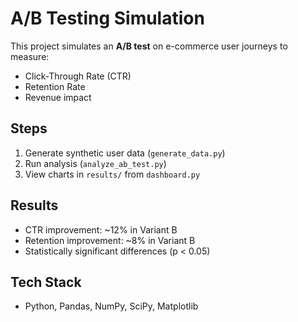 # A/B Testing Simulation

This project simulates an **A/B test** on e-commerce user journeys to measure:
- Click-Through Rate (CTR)
- Retention Rate
- Revenue impact

## Steps
1. Generate synthetic user data (`generate_data.py`)
2. Run analysis (`analyze_ab_test.py`)
3. View charts in `results/` from `dashboard.py`

## Results
- CTR improvement: ~12% in Variant B
- Retention improvement: ~8% in Variant B
- Statistically significant differences (p < 0.05)

## Tech Stack
- Python, Pandas, NumPy, SciPy, Matplotlib

